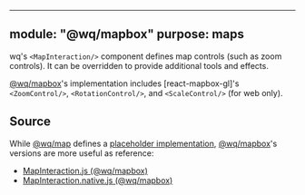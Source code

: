 
---
module: "@wq/mapbox"
purpose: maps
---

wq's `<MapInteraction/>` component defines map controls (such as zoom controls).  It can be overridden to provide additional tools and effects.

[@wq/mapbox]'s implementation includes [react-mapbox-gl]'s `<ZoomControl/>`, `<RotationControl/>`, and `<ScaleControl/>` (for web only).

## Source

While [@wq/map] defines a [placeholder implementation][map-src], [@wq/mapbox]'s versions are more useful as reference:

 * [MapInteraction.js (@wq/mapbox)][mapbox-src]
 * [MapInteraction.native.js (@wq/mapbox)][mapbox-native-src]

[component]: ./index.md
[@wq/map]: ../@wq/map.md
[@wq/mapbox]: ../@wq/mapbox.md

[map-src]: https://github.com/wq/wq.app/blob/main/packages/map/src/components/MapInteraction.js
[mapbox-src]: https://github.com/wq/wq.app/blob/main/packages/mapbox/src/components/MapInteraction.js
[mapbox-native-src]: https://github.com/wq/wq.app/blob/main/packages/mapbox/src/components/MapInteraction.native.js
